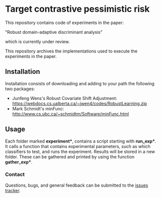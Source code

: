# Target contrastive pessimistic risk

This repository contains code of experiments in the paper:

"Robust domain-adaptive discriminant analysis"

which is currently under review.

This repository archives the implementations used to execute the experiments in the paper.

## Installation

Installation consists of downloading and adding to your path the following two packages:

- Junfeng Wens's Robust Covariate Shift Adjustment: https://webdocs.cs.ualberta.ca/~jwen4/codes/RobustLearning.zip
- Mark Schmidt's minFunc: http://www.cs.ubc.ca/~schmidtm/Software/minFunc.html

## Usage

Each folder marked __experiment\*__, contains a script starting with __run_exp\*__. It calls a function that contains experimental parameters, such as which classifiers to test, and runs the experiment. Results will be stored in a new folder. These can be gathered and printed by using the function __gather_exp\*__.

### Contact

Questions, bugs, and general feedback can be submitted to the [issues tracker](https://github.com/wmkouw/tcpr/issues).